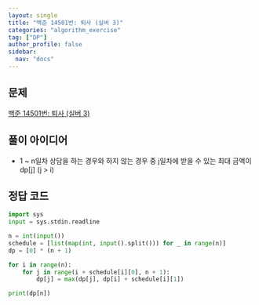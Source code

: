 ```yaml
---
layout: single
title: "백준 14501번: 퇴사 (실버 3)"
categories: "algorithm_exercise"
tag: ["DP"]
author_profile: false
sidebar:
  nav: "docs"
---
```


## 문제

[백준 14501번: 퇴사 (실버 3)](https://www.acmicpc.net/problem/14501)

## 풀이 아이디어

- 1 ~ n일차 상담을 하는 경우와 하지 않는 경우 중 j일차에 받을 수 있는 최대 금액이 dp[j] (j > i)

## 정답 코드

```python
import sys
input = sys.stdin.readline

n = int(input())
schedule = [list(map(int, input().split())) for _ in range(n)]
dp = [0] * (n + 1)

for i in range(n):
    for j in range(i + schedule[i][0], n + 1):
        dp[j] = max(dp[j], dp[i] + schedule[i][1])

print(dp[n])
```
